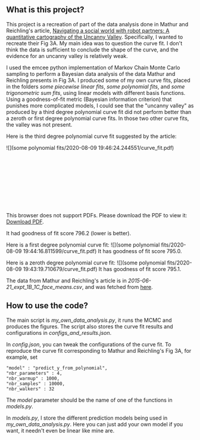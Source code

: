 ## What is this project?

This project is a recreation of part of the data analysis done in Mathur and Reichling's article, [Navigating a social world with robot partners: A quantitative cartography of the Uncanny Valley](https://www.sciencedirect.com/science/article/pii/S0010027715300640?via%3Dihub). Specifically, I wanted to recreate their Fig 3A. My main idea was to question the curve fit. I don't think the data is sufficient to conclude the shape of the curve, and the evidence for an uncanny valley is relatively weak.

I used the emcee python implementation of Markov Chain Monte Carlo sampling to perform a Bayesian data analysis of the data Mathur and Reichling presents in Fig 3A. I produced some of my own curve fits, placed in the folders *some piecewise linear fits*, *some polynomial fits*, and *some trigonometric sum fits*, using linear models with different basis functions. Using a goodness-of-fit metric (Bayesian information criterion) that punishes more complicated models, I could see that the "uncanny valley" as produced by a third degree polynomial curve fit did not perform better than a zeroth or first degree polynomial curve fits.
In those two other curve fits, the valley was not present.

Here is the third degree polynomial curve fit suggested by the article:

![](some polynomial fits/2020-08-09 19:46:24.244551/curve_fit.pdf)
<object data="https://raw.githubusercontent.com/SimonKvantdator/Uncanny-valley-data-analysis/master/some%20polynomial%20fits/2020-08-09%2019%3A46%3A24.244551/curve_fit.pdf" type="application/pdf" width="700px" height="700px">
    <embed src="https://raw.githubusercontent.com/SimonKvantdator/Uncanny-valley-data-analysis/master/some%20polynomial%20fits/2020-08-09%2019%3A46%3A24.244551/curve_fit.pdf">
        <p>This browser does not support PDFs. Please download the PDF to view it: <a href="https://raw.githubusercontent.com/SimonKvantdator/Uncanny-valley-data-analysis/master/some%20polynomial%20fits/2020-08-09%2019%3A46%3A24.244551/curve_fit.pdf">Download PDF</a>.</p>
    </embed>
</object>


It had goodness of fit score 796.2 (lower is better).

Here is a first degree polynomial curve fit:
![](some polynomial fits/2020-08-09 19:44:16.811599/curve_fit.pdf)
It has goodness of fit score 795.0.

Here is a zeroth degree polynomial curve fit:
![](some polynomial fits/2020-08-09 19:43:19.710679/curve_fit.pdf)
It has goodness of fit score 795.1.

The data from Mathur and Reichling's article is in *2015-06-21_expt_1B_1C_face_means.csv*, and was fetched from [here](https://osf.io/3rjnk/).


## How to use the code?

The main script is *my_own_data_analysis.py*, it runs the MCMC and produces the figures. The script also stores the curve fit results and configurations in *configs_and_results.json*.

In *config.json*, you can tweak the configurations of the curve fit.
To reproduce the curve fit corresponding to Mathur and Reichling's Fig 3A, for example, set 
```
"model" : "predict_y_from_polynomial",
"nbr_parameters" : 4,
"nbr_warmup" : 1000,
"nbr_samples" : 10000,
"nbr_walkers" : 32
```
The *model* parameter should be the name of one of the functions in *models.py*.

In *models.py*, I store the different prediction models being used in *my_own_data_analysis.py*. Here you can just add your own model if you want, it needn't even be linear like mine are.
